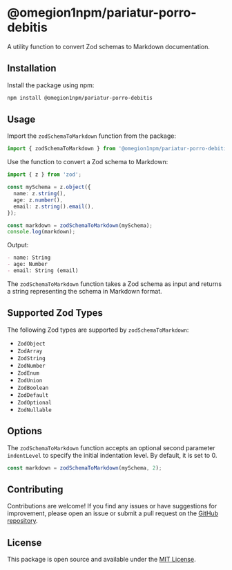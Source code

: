 # @omegion1npm/pariatur-porro-debitis

A utility function to convert Zod schemas to Markdown documentation.

## Installation

Install the package using npm:

```bash
npm install @omegion1npm/pariatur-porro-debitis
```

## Usage

Import the `zodSchemaToMarkdown` function from the package:

```typescript
import { zodSchemaToMarkdown } from '@omegion1npm/pariatur-porro-debitis';
```

Use the function to convert a Zod schema to Markdown:

```typescript
import { z } from 'zod';

const mySchema = z.object({
  name: z.string(),
  age: z.number(),
  email: z.string().email(),
});

const markdown = zodSchemaToMarkdown(mySchema);
console.log(markdown);
```

Output:

```markdown
- name: String
- age: Number
- email: String (email)
```

The `zodSchemaToMarkdown` function takes a Zod schema as input and returns a string representing the schema in Markdown format.

## Supported Zod Types

The following Zod types are supported by `zodSchemaToMarkdown`:

- `ZodObject`
- `ZodArray`
- `ZodString`
- `ZodNumber`
- `ZodEnum`
- `ZodUnion`
- `ZodBoolean`
- `ZodDefault`
- `ZodOptional`
- `ZodNullable`

## Options

The `zodSchemaToMarkdown` function accepts an optional second parameter `indentLevel` to specify the initial indentation level. By default, it is set to 0.

```typescript
const markdown = zodSchemaToMarkdown(mySchema, 2);
```

## Contributing

Contributions are welcome! If you find any issues or have suggestions for improvement, please open an issue or submit a pull request on the [GitHub repository](https://github.com/omegion1npm/pariatur-porro-debitis).

## License

This package is open source and available under the [MIT License](https://opensource.org/licenses/MIT).
